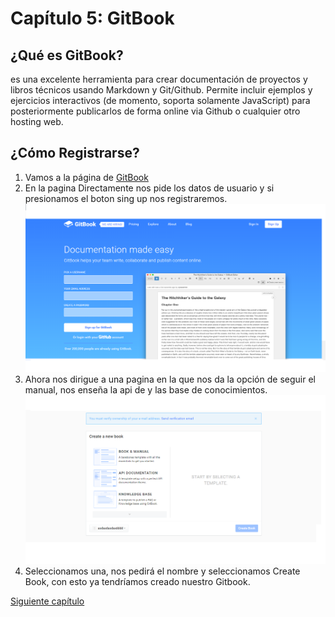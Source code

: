 # Capítulo 5: GitBook


## ¿Qué es GitBook?

es una excelente herramienta para crear documentación de proyectos y libros técnicos usando Markdown y Git/Github.
Permite incluir ejemplos y ejercicios interactivos (de momento, soporta solamente JavaScript) para posteriormente
publicarlos de forma online via Github o cualquier otro hosting web.

## ¿Cómo Registrarse?

1. Vamos a la página de [GitBook](https://www.gitbook.com/)
2. En la pagina Directamente nos pide los datos de usuario y si presionamos el boton sing up nos registraremos.
    ![Web GitBook](../images/gitbook.png)
3. Ahora nos dirigue a una pagina en la que nos da la opción de seguir el manual, nos enseña la api de y las base de conocimientos.
    ![Web GitBook](../images/gitbook2.png)
4. Seleccionamos una, nos pedirá el nombre y seleccionamos Create Book, con esto ya tendríamos creado nuestro Gitbook.

 [Siguiente capítulo](../capitulo6/README.md)
